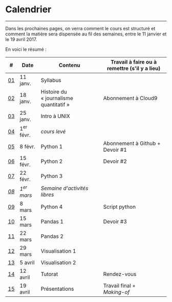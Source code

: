 # Calendrier

-----

Dans les prochaines pages, on verra comment le cours est structuré et comment la matière sera dispensée au fil des semaines, entre le 11 janvier et le 19 avril 2017.

En voici le résumé&nbsp;:

| # | Date | Contenu | Travail à faire ou à remettre (s'il y a lieu) |
|---|---|---|---|
| [01](/semaine-01---syllabus.md)| 11 janv. | Syllabus | |
| [02](/semaine-02---histoire.md)| 18 janv. | Histoire du «&nbsp;journalisme quantitatif&nbsp;»| Abonnement à Cloud9|
| [03](/semaine-03---unix.md)| 25 janv. | Intro à UNIX | |
| [04](/semaine-04---python-1.md)| 1<sup>er</sup> févr. | *cours levé* | |
| [05](/semaine-05---python-2.md)| 8 févr. | Python 1 | Abonnement à Github + Devoir #1 |
| [06](/semaine-06---python-3.md)| 15 févr. | Python 2 | Devoir #2 |
| [07](/semaine-07---python-4.md)| 22 févr. | Python 3  | |
| [*08*](/semaine-08---relâche.md)| *1<sup>er</sup> mars* | *Semaine d'activités libres*| |
| [09](/semaine-09---pandas-1.md)| 8 mars | Python 4 | Script python |
| [10](/semaine-10---pandas-2.md)| 15 mars | Pandas 1 | Devoir #3 |
| [11](/semaine-11---visualisation-1.md)| 22 mars | Pandas 2  | |
| [12](/semaine-12---visualisation-2.md)| 29 mars | Visualisation 1 | |
| [13](/semaine-13---tutorat-1.md)| 5 avril | Visualisation 2 | |
| [14](/semaine-14---tutorat-2.md)| 12 avril | Tutorat | Rendez-vous |
| [15](/semaine-15---présentations.md)| 19 avril | Présentations | Travail final +<br>*Making-of*|
